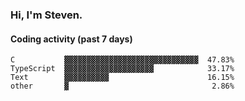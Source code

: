 ### Hi, I'm Steven.

#### Coding activity (past 7 days)
```
C           ▓▓▓▓▓▓▓▓▓▓▓▓▓▓▓▓▓▓▓▓▓▓▓▓▓▓▓▓▓▓  47.83%
TypeScript  ▓▓▓▓▓▓▓▓▓▓▓▓▓▓▓▓▓▓▓▓            33.17%
Text        ▓▓▓▓▓▓▓▓▓▓                      16.15%
other       ▓                                2.86%
```
